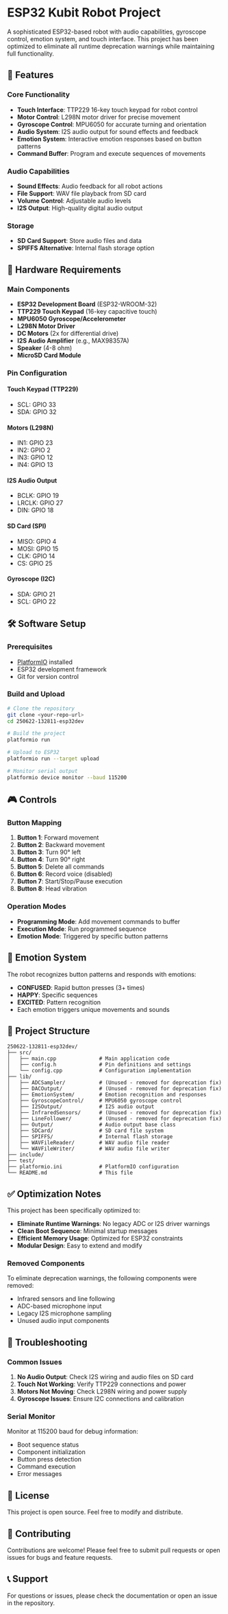 # ESP32 Kubit Robot Project

A sophisticated ESP32-based robot with audio capabilities, gyroscope control, emotion system, and touch interface. This project has been optimized to eliminate all runtime deprecation warnings while maintaining full functionality.

## 🎯 Features

### Core Functionality
- **Touch Interface**: TTP229 16-key touch keypad for robot control
- **Motor Control**: L298N motor driver for precise movement
- **Gyroscope Control**: MPU6050 for accurate turning and orientation
- **Audio System**: I2S audio output for sound effects and feedback
- **Emotion System**: Interactive emotion responses based on button patterns
- **Command Buffer**: Program and execute sequences of movements

### Audio Capabilities
- **Sound Effects**: Audio feedback for all robot actions
- **File Support**: WAV file playback from SD card
- **Volume Control**: Adjustable audio levels
- **I2S Output**: High-quality digital audio output

### Storage
- **SD Card Support**: Store audio files and data
- **SPIFFS Alternative**: Internal flash storage option

## 🚀 Hardware Requirements

### Main Components
- **ESP32 Development Board** (ESP32-WROOM-32)
- **TTP229 Touch Keypad** (16-key capacitive touch)
- **MPU6050 Gyroscope/Accelerometer**
- **L298N Motor Driver**
- **DC Motors** (2x for differential drive)
- **I2S Audio Amplifier** (e.g., MAX98357A)
- **Speaker** (4-8 ohm)
- **MicroSD Card Module**

### Pin Configuration

#### Touch Keypad (TTP229)
- SCL: GPIO 33
- SDA: GPIO 32

#### Motors (L298N)
- IN1: GPIO 23
- IN2: GPIO 2
- IN3: GPIO 12
- IN4: GPIO 13

#### I2S Audio Output
- BCLK: GPIO 19
- LRCLK: GPIO 27
- DIN: GPIO 18

#### SD Card (SPI)
- MISO: GPIO 4
- MOSI: GPIO 15
- CLK: GPIO 14
- CS: GPIO 25

#### Gyroscope (I2C)
- SDA: GPIO 21
- SCL: GPIO 22

## 🛠️ Software Setup

### Prerequisites
- [PlatformIO](https://platformio.org/) installed
- ESP32 development framework
- Git for version control

### Build and Upload
```bash
# Clone the repository
git clone <your-repo-url>
cd 250622-132811-esp32dev

# Build the project
platformio run

# Upload to ESP32
platformio run --target upload

# Monitor serial output
platformio device monitor --baud 115200
```

## 🎮 Controls

### Button Mapping
1. **Button 1**: Forward movement
2. **Button 2**: Backward movement  
3. **Button 3**: Turn 90° left
4. **Button 4**: Turn 90° right
5. **Button 5**: Delete all commands
6. **Button 6**: Record voice (disabled)
7. **Button 7**: Start/Stop/Pause execution
8. **Button 8**: Head vibration

### Operation Modes
- **Programming Mode**: Add movement commands to buffer
- **Execution Mode**: Run programmed sequence
- **Emotion Mode**: Triggered by specific button patterns

## 🧠 Emotion System

The robot recognizes button patterns and responds with emotions:
- **CONFUSED**: Rapid button presses (3+ times)
- **HAPPY**: Specific sequences
- **EXCITED**: Pattern recognition
- Each emotion triggers unique movements and sounds

## 📁 Project Structure

```
250622-132811-esp32dev/
├── src/
│   ├── main.cpp              # Main application code
│   ├── config.h              # Pin definitions and settings
│   └── config.cpp            # Configuration implementation
├── lib/
│   ├── ADCSampler/           # (Unused - removed for deprecation fix)
│   ├── DACOutput/            # (Unused - removed for deprecation fix)
│   ├── EmotionSystem/        # Emotion recognition and responses
│   ├── GyroscopeControl/     # MPU6050 gyroscope control
│   ├── I2SOutput/            # I2S audio output
│   ├── InfraredSensors/      # (Unused - removed for deprecation fix)
│   ├── LineFollower/         # (Unused - removed for deprecation fix)
│   ├── Output/               # Audio output base class
│   ├── SDCard/               # SD card file system
│   ├── SPIFFS/               # Internal flash storage
│   ├── WAVFileReader/        # WAV audio file reader
│   └── WAVFileWriter/        # WAV audio file writer
├── include/
├── test/
├── platformio.ini            # PlatformIO configuration
└── README.md                 # This file
```

## ✅ Optimization Notes

This project has been specifically optimized to:
- **Eliminate Runtime Warnings**: No legacy ADC or I2S driver warnings
- **Clean Boot Sequence**: Minimal startup messages
- **Efficient Memory Usage**: Optimized for ESP32 constraints
- **Modular Design**: Easy to extend and modify

### Removed Components
To eliminate deprecation warnings, the following components were removed:
- Infrared sensors and line following
- ADC-based microphone input
- Legacy I2S microphone sampling
- Unused audio input components

## 🔧 Troubleshooting

### Common Issues
1. **No Audio Output**: Check I2S wiring and audio files on SD card
2. **Touch Not Working**: Verify TTP229 connections and power
3. **Motors Not Moving**: Check L298N wiring and power supply
4. **Gyroscope Issues**: Ensure I2C connections and calibration

### Serial Monitor
Monitor at 115200 baud for debug information:
- Boot sequence status
- Component initialization
- Button press detection
- Command execution
- Error messages

## 📜 License

This project is open source. Feel free to modify and distribute.

## 🤝 Contributing

Contributions are welcome! Please feel free to submit pull requests or open issues for bugs and feature requests.

## 📞 Support

For questions or issues, please check the documentation or open an issue in the repository.

